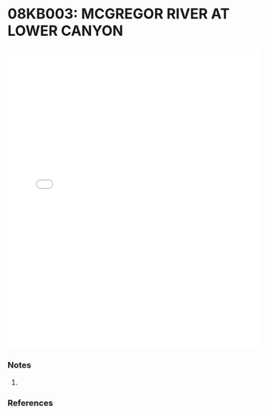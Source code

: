 # 08KB003: MCGREGOR RIVER AT LOWER CANYON

<iframe src="/distribution_estimation/_static/stations/08KB003_fdc.html" width="100%" height="600" frameborder="0"></iframe>

### Notes
1. 

### References

